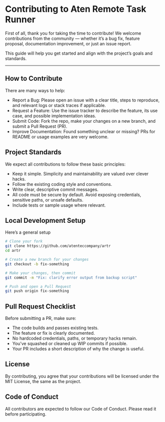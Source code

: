 # Contributing to Aten Remote Task Runner

First of all, thank you for taking the time to contribute! We welcome contributions from the community — whether it’s a bug fix, feature proposal, documentation improvement, or just an issue report.

This guide will help you get started and align with the project’s goals and standards.

---

## How to Contribute

There are many ways to help:

- Report a Bug: Please open an issue with a clear title, steps to reproduce, and relevant logs or stack traces if applicable.
- Request a Feature: Use the issue tracker to describe the feature, its use case, and possible implementation ideas.
- Submit Code: Fork the repo, make your changes on a new branch, and submit a Pull Request (PR).
- Improve Documentation: Found something unclear or missing? PRs for README or usage examples are very welcome.

## Project Standards

We expect all contributions to follow these basic principles:

- Keep it simple. Simplicity and maintainability are valued over clever hacks.
- Follow the existing coding style and conventions.
- Write clear, descriptive commit messages.
- All code must be secure by default. Avoid exposing credentials, sensitive paths, or unsafe defaults.
- Include tests or sample usage where relevant.

## Local Development Setup

Here’s a general setup

```bash
# Clone your fork
git clone https://github.com/atenteccompany/artr
cd artr

# Create a new branch for your changes
git checkout -b fix-something

# Make your changes, then commit
git commit -m "Fix: clarify error output from backup script"

# Push and open a Pull Request
git push origin fix-something
```

## Pull Request Checklist

Before submitting a PR, make sure:

- The code builds and passes existing tests.
- The feature or fix is clearly documented.
- No hardcoded credentials, paths, or temporary hacks remain.
- You’ve squashed or cleaned up WIP commits if possible.
- Your PR includes a short description of why the change is useful.

## License

By contributing, you agree that your contributions will be licensed under the MIT License, the same as the project.

## Code of Conduct

All contributors are expected to follow our Code of Conduct. Please read it before participating.
